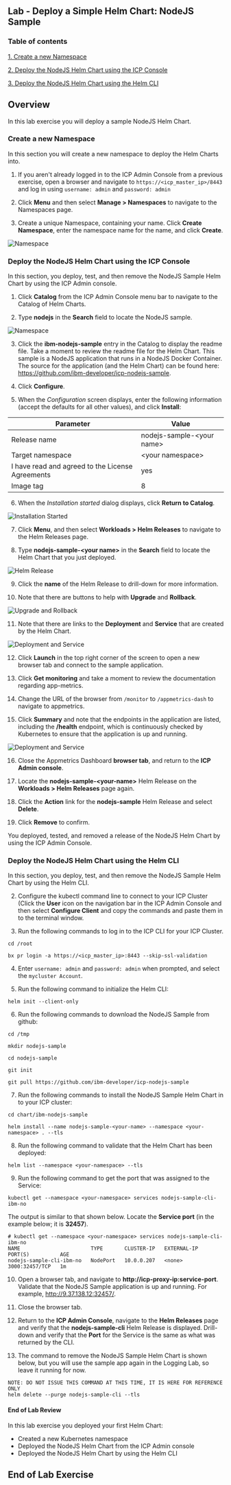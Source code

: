 Lab - Deploy a Simple Helm Chart: NodeJS Sample
---

### Table of contents
[1. Create a new Namespace](#namespace)

[2. Deploy the NodeJS Helm Chart using the ICP Console](#consoleDeploy)

[3. Deploy the NodeJS Helm Chart using the Helm CLI](#cmdDeploy)

## Overview
In this lab exercise you will deploy a sample NodeJS Helm Chart.

### Create a new Namespace <a name="namespace"></a>
In this section you will create a new namespace to deploy the Helm Charts into.

1. If you aren't already logged in to the ICP Admin Console from a previous exercise, open a browser and navigate to `https://<icp_master_ip>/8443` and log in using `username: admin` and `password: admin`

2. Click **Menu** and then select **Manage > Namespaces** to navigate to the Namespaces page.

3. Create a unique Namespace, containing your name. Click **Create Namespace**, enter the namespace name for the name, and click **Create**.

  ![Namespace](images/helm101/namespace.jpg)

### Deploy the NodeJS Helm Chart using the ICP Console <a name="consoleDeploy"></a>
In this section, you deploy, test, and then remove the NodeJS Sample Helm Chart by using the ICP Admin console.

1. Click **Catalog** from the ICP Admin Console menu bar to navigate to the Catalog of Helm Charts.

2. Type **nodejs** in the **Search** field to locate the NodeJS sample.

  ![Namespace](images/helm101/search.jpg)

3. Click the **ibm-nodejs-sample** entry in the Catalog to display the readme file. Take a moment to review the readme file for the Helm Chart. This sample is a NodeJS application that runs in a NodeJS Docker Container. The source for the application (and the Helm Chart) can be found here: https://github.com/ibm-developer/icp-nodejs-sample.

4. Click **Configure**.

5. When the *Configuration* screen displays, enter the following information (accept the defaults for all other values), and click **Install**:

  | Parameter       | Value |
  | ------------- |-------------|
  | Release name     | nodejs-sample-&lt;your name&gt; |
  | Target namespace      | &lt;your namespace&gt;      |
  | I have read and agreed to the License Agreements | yes      |
  | Image tag | 8     |

6. When the *Installation started* dialog displays, click **Return to Catalog**.

  ![Installation Started](images/helm101/installationstarted.jpg)

7. Click **Menu**, and then select **Workloads > Helm Releases** to navigate to the Helm Releases page.

8. Type **nodejs-sample-&lt;your name&gt;** in the **Search** field to locate the Helm Chart that you just deployed.

  ![Helm Release](images/helm101/helmrelease1.jpg)

9. Click the **name** of the Helm Release to drill-down for more information.

10. Note that there are buttons to help with **Upgrade** and **Rollback**.

  ![Upgrade and Rollback](images/helm101/details.jpg)

11. Note that there are links to the **Deployment** and **Service** that are created by the Helm Chart.

  ![Deployment and Service](images/helm101/deploymentdata.jpg)

12. Click **Launch** in the top right corner of the screen to open a new browser tab and connect to the sample application.

13. Click **Get monitoring** and take a moment to review the documentation regarding app-metrics.

14. Change the URL of the browser from `/monitor` to `/appmetrics-dash` to navigate to appmetrics.

15. Click **Summary** and note that the endpoints in the application are listed, including the **/health** endpoint, which is  continuously checked by Kubernetes to ensure that the application is up and running.

  ![Deployment and Service](images/helm101/appmetrics.jpg)

16. Close the Appmetrics Dashboard **browser tab**, and return to the **ICP Admin console**.

17. Locate the **nodejs-sample-&lt;your-name&gt;** Helm Release on the **Workloads > Helm Releases** page again.

18. Click the **Action** link for the **nodejs-sample** Helm Release and select **Delete**. 

19. Click **Remove** to confirm.

  You deployed, tested, and removed a release of the NodeJS Helm Chart by using the ICP Admin Console.

### Deploy the NodeJS Helm Chart using the Helm CLI <a name="cmdDeploy"></a>
In this section, you deploy, test, and then remove the NodeJS Sample Helm Chart by using the Helm CLI.

2. Configure the kubectl command line to connect to your ICP Cluster (Click the **User** icon on the navigation bar in the ICP Admin Console and then select **Configure Client** and copy the commands and paste them in to the terminal window.

3. Run the following commands to log in to the ICP CLI for your ICP Cluster.  

  ```
  cd /root

  bx pr login -a https://<icp_master_ip>:8443 --skip-ssl-validation
  ```

4. Enter `username: admin` and `password: admin` when prompted, and select the `mycluster Account`.

5. Run the following command to initialize the Helm CLI:

  ```
  helm init --client-only
  ```

6. Run the following commands to download the NodeJS Sample from github:

  ```
  cd /tmp

  mkdir nodejs-sample

  cd nodejs-sample

  git init

  git pull https://github.com/ibm-developer/icp-nodejs-sample
  ```

7. Run the following commands to install the NodeJS Sample Helm Chart in to your ICP cluster:

  ```
  cd chart/ibm-nodejs-sample

  helm install --name nodejs-sample-<your-name> --namespace <your-namespace> . --tls
  ```

8. Run the following command to validate that the Helm Chart has been deployed:

  ```
  helm list --namespace <your-namespace> --tls
  ```

9. Run the following command to get the port that was assigned to the Service:

  ```
  kubectl get --namespace <your-namespace> services nodejs-sample-cli-ibm-no
  ```

  The output is similar to that shown below. Locate the **Service port** (in the example below; it is **32457**).

  ```
  # kubectl get --namespace <your-namespace> services nodejs-sample-cli-ibm-no
  NAME                       TYPE       CLUSTER-IP   EXTERNAL-IP   PORT(S)          AGE
  nodejs-sample-cli-ibm-no   NodePort   10.0.0.207   <none>        3000:32457/TCP   1m
  ```

10. Open a browser tab, and navigate to **http://icp-proxy-ip:service-port**. Validate that the NodeJS Sample application is up and running. For example, http://9.37.138.12:32457/.

11. Close the browser tab.

12. Return to the **ICP Admin Console**, navigate to the **Helm Releases** page and verify that the **nodejs-sample-cli** Helm Release is displayed. Drill-down and verify that the **Port** for the Service is the same as what was returned by the CLI.

13. The command to remove the NodeJS Sample Helm Chart is shown below, but you will use the sample app again in the Logging Lab, so leave it running for now.

  ```
  NOTE: DO NOT ISSUE THIS COMMAND AT THIS TIME, IT IS HERE FOR REFERENCE ONLY
  helm delete --purge nodejs-sample-cli --tls
  ```

#### End of Lab Review
  In this lab exercise you deployed your first Helm Chart:
  - Created a new Kubernetes namespace
  - Deployed the NodeJS Helm Chart from the ICP Admin console
  - Deployed the NodeJS Helm Chart by using the Helm CLI

## End of Lab Exercise
